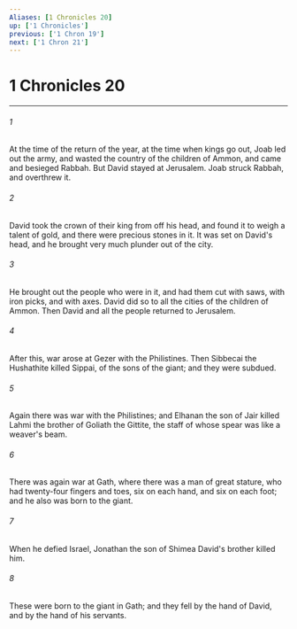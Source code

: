 ```yaml
---
Aliases: [1 Chronicles 20]
up: ['1 Chronicles']
previous: ['1 Chron 19']
next: ['1 Chron 21']
---
```

# 1 Chronicles 20
***





###### 1 

At the time of the return of the year, at the time when kings go out, Joab led out the army, and wasted the country of the children of Ammon, and came and besieged Rabbah. But David stayed at Jerusalem. Joab struck Rabbah, and overthrew it. 



###### 2 

David took the crown of their king from off his head, and found it to weigh a talent of gold, and there were precious stones in it. It was set on David's head, and he brought very much plunder out of the city. 



###### 3 

He brought out the people who were in it, and had them cut with saws, with iron picks, and with axes. David did so to all the cities of the children of Ammon. Then David and all the people returned to Jerusalem. 



###### 4 

After this, war arose at Gezer with the Philistines. Then Sibbecai the Hushathite killed Sippai, of the sons of the giant; and they were subdued. 



###### 5 

Again there was war with the Philistines; and Elhanan the son of Jair killed Lahmi the brother of Goliath the Gittite, the staff of whose spear was like a weaver's beam. 



###### 6 

There was again war at Gath, where there was a man of great stature, who had twenty-four fingers and toes, six on each hand, and six on each foot; and he also was born to the giant. 



###### 7 

When he defied Israel, Jonathan the son of Shimea David's brother killed him. 



###### 8 

These were born to the giant in Gath; and they fell by the hand of David, and by the hand of his servants.
